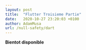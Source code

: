 ```yaml
---
layout: post
title:  "Flutter Troisieme Partie"
date:   2020-10-27 23:20:03 +0100
author: AdamMusa
url: /null-safety/dart
---
```


**Bientot disponible**